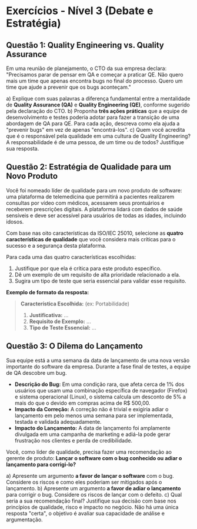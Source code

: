 # Exercícios - Nível 3 (Debate e Estratégia)

## Questão 1: Quality Engineering vs. Quality Assurance

Em uma reunião de planejamento, o CTO da sua empresa declara: "Precisamos parar de pensar em QA e começar a praticar QE. Não quero mais um time que apenas encontra bugs no final do processo. Quero um time que ajude a prevenir que os bugs aconteçam."

a) Explique com suas palavras a diferença fundamental entre a mentalidade de **Quality Assurance (QA)** e **Quality Engineering (QE)**, conforme sugerido pela declaração do CTO.
b) Proponha **três ações práticas** que a equipe de desenvolvimento e testes poderia adotar para fazer a transição de uma abordagem de QA para QE. Para cada ação, descreva como ela ajuda a "prevenir bugs" em vez de apenas "encontrá-los".
c) Quem você acredita que é o responsável pela qualidade em uma cultura de Quality Engineering? A responsabilidade é de uma pessoa, de um time ou de todos? Justifique sua resposta.

## Questão 2: Estratégia de Qualidade para um Novo Produto

Você foi nomeado líder de qualidade para um novo produto de software: uma plataforma de telemedicina que permitirá a pacientes realizarem consultas por vídeo com médicos, acessarem seus prontuários e receberem prescrições digitais. A plataforma lidará com dados de saúde sensíveis e deve ser acessível para usuários de todas as idades, incluindo idosos.

Com base nas oito características da ISO/IEC 25010, selecione as **quatro características de qualidade** que você considera mais críticas para o sucesso e a segurança desta plataforma.

Para cada uma das quatro características escolhidas:
1.  Justifique por que ela é crítica para este produto específico.
2.  Dê um exemplo de um requisito de alta prioridade relacionado a ela.
3.  Sugira um tipo de teste que seria essencial para validar esse requisito.

**Exemplo de formato da resposta:**

> **Característica Escolhida:** (ex: Portabilidade)
>
> 1.  **Justificativa:** ...
> 2.  **Requisito de Exemplo:** ...
> 3.  **Tipo de Teste Essencial:** ...

## Questão 3: O Dilema do Lançamento

Sua equipe está a uma semana da data de lançamento de uma nova versão importante do software da empresa. Durante a fase final de testes, a equipe de QA descobre um bug.

*   **Descrição do Bug:** Em uma condição rara, que afeta cerca de 1% dos usuários que usam uma combinação específica de navegador (Firefox) e sistema operacional (Linux), o sistema calcula um desconto de 5% a mais do que o devido em compras acima de R$ 500,00.
*   **Impacto da Correção:** A correção não é trivial e exigiria adiar o lançamento em pelo menos uma semana para ser implementada, testada e validada adequadamente.
*   **Impacto do Lançamento:** A data de lançamento foi amplamente divulgada em uma campanha de marketing e adiá-la pode gerar frustração nos clientes e perda de credibilidade.

Você, como líder de qualidade, precisa fazer uma recomendação ao gerente de produto: **Lançar o software com o bug conhecido ou adiar o lançamento para corrigi-lo?**

a) Apresente um argumento **a favor de lançar o software** com o bug. Considere os riscos e como eles poderiam ser mitigados após o lançamento.
b) Apresente um argumento **a favor de adiar o lançamento** para corrigir o bug. Considere os riscos de lançar com o defeito.
c) Qual seria a sua recomendação final? Justifique sua decisão com base nos princípios de qualidade, risco e impacto no negócio. Não há uma única resposta "certa", o objetivo é avaliar sua capacidade de análise e argumentação.
